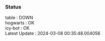 ### Status


table : DOWN  
hogwarts : OK  
icy-bot : OK  
Latest Update : 2024-03-08 00:35:48.004056
